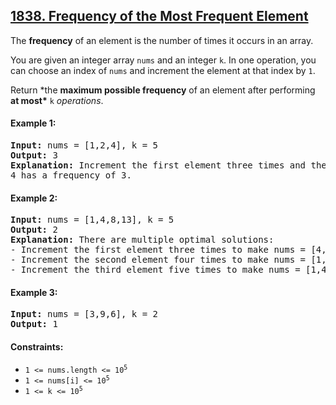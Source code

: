 ## [1838. Frequency of the Most Frequent Element](https://leetcode.com/problems/frequency-of-the-most-frequent-element/)

The **frequency** of an element is the number of times it occurs in an array.

You are given an integer array `nums` and an integer `k`. In one operation, you can choose an index of `nums` and increment the element at that index by `1`.

Return \*the **maximum possible frequency** of an element after performing **at most\*** `k` _operations_.

#### Example 1:

<pre>
<strong>Input:</strong> nums = [1,2,4], k = 5
<strong>Output:</strong> 3
<strong>Explanation:</strong> Increment the first element three times and the second element two times to make nums = [4,4,4].
4 has a frequency of 3.
</pre>

#### Example 2:

<pre>
<strong>Input:</strong> nums = [1,4,8,13], k = 5
<strong>Output:</strong> 2
<strong>Explanation:</strong> There are multiple optimal solutions:
- Increment the first element three times to make nums = [4,4,8,13]. 4 has a frequency of 2.
- Increment the second element four times to make nums = [1,8,8,13]. 8 has a frequency of 2.
- Increment the third element five times to make nums = [1,4,13,13]. 13 has a frequency of 2.
</pre>

#### Example 3:

<pre>
<strong>Input:</strong> nums = [3,9,6], k = 2
<strong>Output:</strong> 1
</pre>

#### Constraints:

-   <code>1 <= nums.length <= 10<sup>5</sup></code>
-   <code>1 <= nums[i] <= 10<sup>5</sup></code>
-   <code>1 <= k <= 10<sup>5</sup></code>
